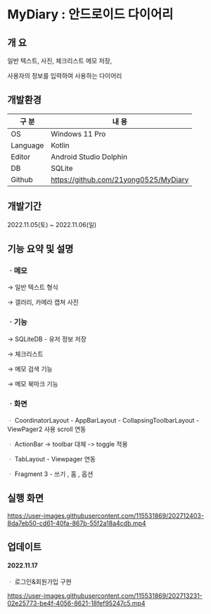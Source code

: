 # MyDiary : 안드로이드 다이어리

## 개 요
일반 텍스트, 사진, 체크리스트 메모 저장,

사용자의 정보를 입력하여 사용하는 다이어리

## 개발환경

| 구 분 | 내 용 |
| --- | --- |
| OS | Windows 11 Pro |
| Language | Kotlin |
| Editor | Android Studio Dolphin |
| DB | SQLite |
| Github | https://github.com/21yong0525/MyDiary |

## 개발기간

2022.11.05(토) ~ 2022.11.06(일)

## 기능 요약 및 설명

### ㆍ메모

  → 일반 텍스트 형식
  
  → 갤러리, 카메라 캡쳐 사진
  
### ㆍ기능

  → SQLiteDB - 유저 정보 저장

  → 체크리스트

  → 메모 검색 기능
  
  → 메모 북마크 기능
  
### ㆍ화면

ㆍ CoordinatorLayout - AppBarLayout - CollapsingToolbarLayout - ViewPager2 사용 scroll 연동

ㆍ ActionBar -> toolbar 대체 -> toggle 적용

ㆍ TabLayout - Viewpager 연동

ㆍ Fragment 3 - 쓰기 , 홈 , 옵션

## 실행 화면

https://user-images.githubusercontent.com/115531869/202712403-8da7eb50-cd61-40fa-867b-55f2a18a4cdb.mp4

## 업데이트

#### 2022.11.17 

ㆍ 로그인&회원가입 구현

https://user-images.githubusercontent.com/115531869/202713231-02e25773-be4f-4056-8621-18fef95247c5.mp4


